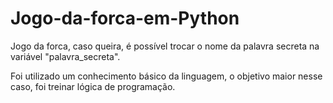 # Jogo-da-forca-em-Python

Jogo da forca, caso queira, é possível trocar o nome da palavra secreta na variável "palavra_secreta".

Foi utilizado um conhecimento básico da linguagem, o objetivo maior nesse caso, foi treinar lógica de programação.
